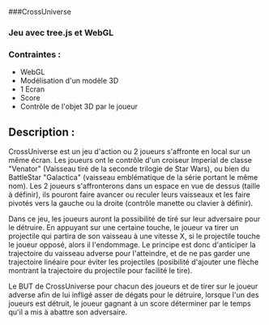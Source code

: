###CrossUniverse

### Jeu avec tree.js et WebGL

### Contraintes : 
- WebGL
- Modélisation d'un modèle 3D
- 1 Ecran
- Score
- Contrôle de l'objet 3D par le joueur

## Description :
CrossUniverse est un jeu d'action ou 2 joueurs s'affronte en local sur un même écran.
Les joueurs ont le contrôle d'un croiseur Imperial de classe "Venator" (Vaisseau tiré de la seconde trilogie de Star Wars), ou bien du BattleStar "Galactica" (vaisseau emblématique de la série portant le même nom). Les 2 joueurs s'affronterons dans un espace en vue de dessus (taille à définir), ils pouront faire avancer ou reculer leurs vaisseaux et les faire pivotés vers la gauche ou la droite (contrôle manette ou clavier à définir).

Dans ce jeu, les joueurs auront la possibilité de tiré sur leur adversaire pour le détruire. En appuyant sur une certaine touche, le joueur va tirer un projectile qui partira de son vaisseau à une vitesse X, si le projectile touche le joueur opposé, alors il l'endommage. Le principe est donc d'anticiper la trajectoire du vaisseau adverse pour l'atteindre, et de ne pas garder une trajectoire linéaire pour éviter les projectiles (posibilité d'ajouter une flèche montrant la trajectoire du projectile pour facilité le tire).

Le BUT de CrossUniverse pour chacun des joueurs et de tirer sur le joueur adverse afin de lui infligé asser de dégats pour le détruire, lorsque l'un des joueurs est détruit, le joueur gagnant à un score déterminer par le temps qu'il a mis à abattre son adversaire.
